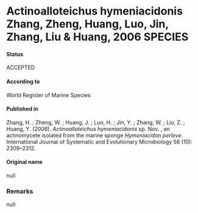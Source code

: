 # Actinoalloteichus hymeniacidonis Zhang, Zheng, Huang, Luo, Jin, Zhang, Liu & Huang, 2006 SPECIES

#### Status
ACCEPTED

#### According to
World Register of Marine Species

#### Published in
Zhang, H. ; Zheng, W. ; Huang, J. ; Luo, H. ; Jin, Y. ; Zhang, W. ; Liu, Z. ; Huang, Y. (2006). <i>Actinoalloteichus hymeniacidonis</i> sp. Nov. , an actinomycete isolated from the marine sponge <i>Hymeniacidon perleve</i>. International Journal of Systematic and Evolutionary Microbiology 56 (10): 2309–2312.

#### Original name
null

### Remarks
null